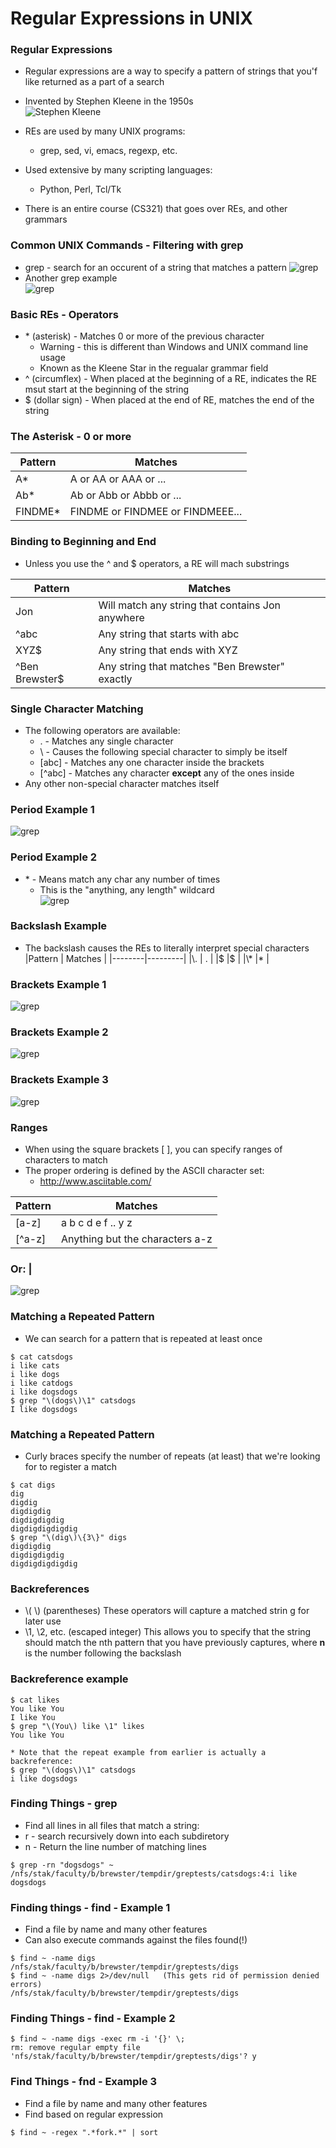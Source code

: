 # Regular Expressions in UNIX

### Regular Expressions
* Regular expressions are a way to specify a pattern of strings that you'f like returned as a part of a search
* Invented by Stephen Kleene in the 1950s  
![Stephen Kleene](/notes/images/image02.png)

* REs are used by many UNIX programs:
  * grep, sed, vi, emacs, regexp, etc.
* Used extensive by many scripting languages:
  * Python, Perl, Tcl/Tk
* There is an entire course (CS321) that goes over REs, and other grammars

### Common UNIX Commands - Filtering with grep
* grep - search for an occurent of a string that matches a pattern
![grep](/notes/images/image03.png)
* Another grep example   
![grep](/notes/images/image04.png)

### Basic REs - Operators
* \* (asterisk) - Matches 0 or more of the previous character
  * Warning - this is different than Windows and UNIX command line usage
  * Known as the Kleene Star in the regualar grammar field
* ^ (circumflex) - When placed at the beginning of a RE, indicates the RE msut start at the beginning of the string
* $ (dollar sign) - When placed at the end of RE, matches the end of the string

### The Asterisk - 0 or more

|Pattern | Matches |
|--------|---------|
|A\*     |A or AA or AAA or ... |
|Ab\*     |Ab or Abb or Abbb or ... |
|FINDME\* | FINDME or FINDMEE or FINDMEEE...|

### Binding to Beginning and End
* Unless you use the ^ and $ operators, a RE will mach substrings

|Pattern | Matches |
|--------|---------|
|Jon | Will match any string that contains Jon anywhere |
|^abc | Any string that starts with abc | 
|XYZ$ | Any string that ends with XYZ |
|^Ben Brewster$ | Any string that matches "Ben Brewster" exactly |

### Single Character Matching 
* The following operators are available:
  *  . - Matches any single character
  *  \ - Causes the following special character to simply be itself
  * [abc] - Matches any one character inside the brackets
  * [^abc] - Matches any character **except** any of the ones inside 
* Any other non-special character matches itself

### Period Example 1
![grep](/notes/images/image05.png)


### Period Example 2
* \* - Means match any char any number of times
  * This is the "anything, any length" wildcard   
![grep](/notes/images/image06.png)

### Backslash Example 
* The backslash causes the REs to literally interpret special characters
|Pattern | Matches |
|--------|---------|
|\\.     | . |
|\$      |$  |
|\\\*    |\* |

### Brackets Example 1
![grep](/notes/images/image07.png)
### Brackets Example 2
![grep](/notes/images/image08.png)
### Brackets Example 3
![grep](/notes/images/image09.png)

### Ranges
* When using the square brackets [ ], you can specify ranges of characters to match
* The proper ordering is defined by the ASCII character set:
  * http://www.asciitable.com/    

|Pattern | Matches |
|--------|---------|
|[a-z] | a b c d e f .. y z|
|[^a-z]| Anything but the characters a-z|

### Or: |   
![grep](/notes/images/image10.png)

### Matching a Repeated Pattern
* We can search for a pattern that is repeated at least once
```
$ cat catsdogs
i like cats
i like dogs
i like catdogs
i like dogsdogs
$ grep "\(dogs\)\1" catsdogs
I like dogsdogs
```

### Matching a Repeated Pattern
* Curly braces specify the number of repeats (at least) that we're looking for to register a match
```
$ cat digs
dig
digdig
digdigdig
digdigdigdig
digdigdigdigdig
$ grep "\(dig\)\{3\}" digs
digdigdig
digdigdigdig
digdigdigdigdig
```
### Backreferences
* \\( \\) (parentheses) These operators will capture a matched strin g for later use
* \\1, \\2, etc. (escaped integer) This allows you to specify that the string should match the nth pattern that you have previously captures, where **n** is the number following the backslash

### Backreference example
```
$ cat likes
You like You
I like You
$ grep "\(You\) like \1" likes
You like You

* Note that the repeat example from earlier is actually a backreference:
$ grep "\(dogs\)\1" catsdogs
i like dogsdogs
```
### Finding Things - grep
* Find all lines in all files that match a string:
* r - search recursively down into each subdiretory
* n - Return the line number of matching lines
```
$ grep -rn "dogsdogs" ~
/nfs/stak/faculty/b/brewster/tempdir/greptests/catsdogs:4:i like dogsdogs
```

### Finding things - find - Example 1
* Find a file by name and many other features
* Can also execute commands against the files found(!)
```
$ find ~ -name digs
/nfs/stak/faculty/b/brewster/tempdir/greptests/digs
$ find ~ -name digs 2>/dev/null   (This gets rid of permission denied errors)
/nfs/stak/faculty/b/brewster/tempdir/greptests/digs
```

### Finding Things - find - Example 2
```
$ find ~ -name digs -exec rm -i '{}' \;
rm: remove regular empty file
'nfs/stak/faculty/b/brewster/tempdir/greptests/digs'? y
```

### Find Things - fnd - Example 3
* Find a file by name and many other features
* Find based on regular expression
```
$ find ~ -regex ".*fork.*" | sort
```



